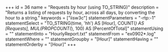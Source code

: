 +++
id = 36
name = "Requests by hour (using TO_STRING)"
description = "Returns a listing of requests by hour, across all days, by converting the hour to a string."
keywords = ["iisw3c"]
statementParameters = "-rtp:-1"
statementSelect = "TO_STRING(time, 'hh') AS [Hour], COUNT(*) AS [Requests], MUL(PROPCOUNT(*), 100) AS [PercentOfTotal]"
statementUsing = ""
statementInto = "HourlyReport.txt"
statementFrom = "ex0902*.log"
statementWhere = ""
statementGroupby = "[Hour]"
statementHaving = ""
statementOrderby = "[Hour]"
+++


